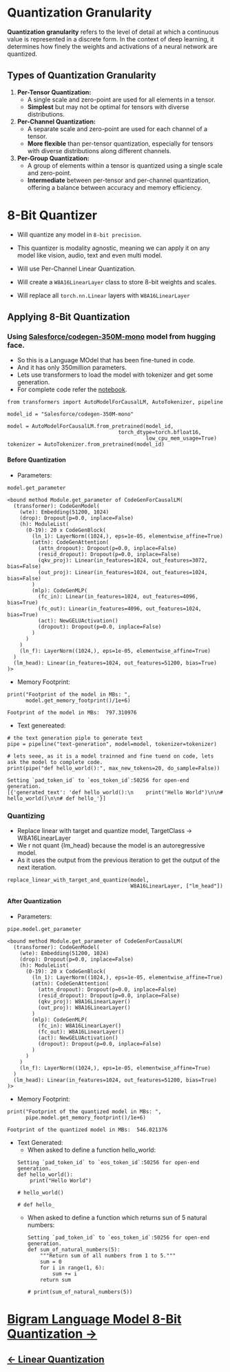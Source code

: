 

# Quantization Granularity

**Quantization granularity** refers to the level of detail at which a continuous value is represented in a discrete form. In the context of deep learning, it determines how finely the weights and activations of a neural network are quantized.

## Types of Quantization Granularity

1. **Per-Tensor Quantization:**
    - A single scale and zero-point are used for all elements in a tensor.
    - **Simplest** but may not be optimal for tensors with diverse distributions.
2. **Per-Channel Quantization:**
    - A separate scale and zero-point are used for each channel of a tensor.
    - **More flexible** than per-tensor quantization, especially for tensors with diverse distributions along different channels.
3. **Per-Group Quantization:**
    - A group of elements within a tensor is quantized using a single scale and zero-point.
    - **Intermediate** between per-tensor and per-channel quantization, offering a balance between accuracy and memory efficiency.

# 8-Bit Quantizer  

- Will quantize any model in `8-bit precision`.

- This quantizer is modality agnostic, meaning we can apply it on any model like vision, audio, text and even multi model.

- Will use Per-Channel Linear Quantization.

- Will create a `W8A16LinearLayer` class to store 8-bit weights and scales.

- Will replace all `torch.nn.Linear` layers with `W8A16LinearLayer`

<!-- - Then will build a quantizer and quantize a model end to end.

- Last but not the least will test the naive absmax quantization on many scenario and study its impact. -->


## Applying 8-Bit Quantization

### Using [Salesforce/codegen-350M-mono](https://huggingface.co/Salesforce/codegen-350M-mono) model from hugging face.

- So this is a Language MOdel that has been fine-tuned in code.
- And it has only 350million parameters.
- Lets use transformers to load the model with tokenizer and get some generation.
- For complete code refer the [notebook](https://github.com/iamrajharshit/ProjectRakuten/blob/main/Quantization/08_Custom%20Quantizer.ipynb).

```
from transformers import AutoModelForCausalLM, AutoTokenizer, pipeline

model_id = "Salesforce/codegen-350M-mono"

model = AutoModelForCausalLM.from_pretrained(model_id,
                                    torch_dtype=torch.bfloat16,
                                             low_cpu_mem_usage=True)
tokenizer = AutoTokenizer.from_pretrained(model_id)
```
#### Before Quantization

- Parameters:
```
model.get_parameter
```
```
<bound method Module.get_parameter of CodeGenForCausalLM(
  (transformer): CodeGenModel(
    (wte): Embedding(51200, 1024)
    (drop): Dropout(p=0.0, inplace=False)
    (h): ModuleList(
      (0-19): 20 x CodeGenBlock(
        (ln_1): LayerNorm((1024,), eps=1e-05, elementwise_affine=True)
        (attn): CodeGenAttention(
          (attn_dropout): Dropout(p=0.0, inplace=False)
          (resid_dropout): Dropout(p=0.0, inplace=False)
          (qkv_proj): Linear(in_features=1024, out_features=3072, bias=False)
          (out_proj): Linear(in_features=1024, out_features=1024, bias=False)
        )
        (mlp): CodeGenMLP(
          (fc_in): Linear(in_features=1024, out_features=4096, bias=True)
          (fc_out): Linear(in_features=4096, out_features=1024, bias=True)
          (act): NewGELUActivation()
          (dropout): Dropout(p=0.0, inplace=False)
        )
      )
    )
    (ln_f): LayerNorm((1024,), eps=1e-05, elementwise_affine=True)
  )
  (lm_head): Linear(in_features=1024, out_features=51200, bias=True)
)>
```
- Memory Footprint:
```
print("Footprint of the model in MBs: ", 
      model.get_memory_footprint()/1e+6)

```
```
Footprint of the model in MBs:  797.310976
```

- Text genereated:
```
# the text generation piple to generate text
pipe = pipeline("text-generation", model=model, tokenizer=tokenizer)

# lets seee, as it is a model trainned and fine tuend on code, lets ask the model to complete code.
print(pipe("def hello_world():", max_new_tokens=20, do_sample=False))

```
```
Setting `pad_token_id` to `eos_token_id`:50256 for open-end generation.
[{'generated_text': 'def hello_world():\n    print("Hello World")\n\n# hello_world()\n\n# def hello_'}]

```
### Quantizing
- Replace linear with target and quantize model, TargetClass -> W8A16LinearLayer
- We r not quant {lm_head} because the model is an autoregressive model.
- As it uses the output from the previous iteration to get the output of the next iteration.
```
replace_linear_with_target_and_quantize(model,
                                        W8A16LinearLayer, ["lm_head"])
```
#### After Quantization 
- Parameters:
```
pipe.model.get_parameter
```
```
<bound method Module.get_parameter of CodeGenForCausalLM(
  (transformer): CodeGenModel(
    (wte): Embedding(51200, 1024)
    (drop): Dropout(p=0.0, inplace=False)
    (h): ModuleList(
      (0-19): 20 x CodeGenBlock(
        (ln_1): LayerNorm((1024,), eps=1e-05, elementwise_affine=True)
        (attn): CodeGenAttention(
          (attn_dropout): Dropout(p=0.0, inplace=False)
          (resid_dropout): Dropout(p=0.0, inplace=False)
          (qkv_proj): W8A16LinearLayer()
          (out_proj): W8A16LinearLayer()
        )
        (mlp): CodeGenMLP(
          (fc_in): W8A16LinearLayer()
          (fc_out): W8A16LinearLayer()
          (act): NewGELUActivation()
          (dropout): Dropout(p=0.0, inplace=False)
        )
      )
    )
    (ln_f): LayerNorm((1024,), eps=1e-05, elementwise_affine=True)
  )
  (lm_head): Linear(in_features=1024, out_features=51200, bias=True)
)>
```


- Memory Footprint:
```
print("Footprint of the quantized model in MBs: ", 
      pipe.model.get_memory_footprint()/1e+6)

```
```
Footprint of the quantized model in MBs:  546.021376
```


- Text Generated:
    - When asked to define a function hello_world:
    ```
    Setting `pad_token_id` to `eos_token_id`:50256 for open-end generation.
    def hello_world():
        print("Hello World")

    # hello_world()

    # def hello_
    ```
    - When asked to define a function which returns sun of 5 natural numbers:
        ```
        Setting `pad_token_id` to `eos_token_id`:50256 for open-end generation.
        def sum_of_natural_numbers(5):
            """Return sum of all numbers from 1 to 5."""
            sum = 0
            for i in range(1, 6):
                sum += i
            return sum

        # print(sum_of_natural_numbers(5))
        ```

# [Bigram Language Model 8-Bit Quantization ->](03_BigramQunatization.md)
## [<- Linear Quantization](01_LinearQuantization.md)